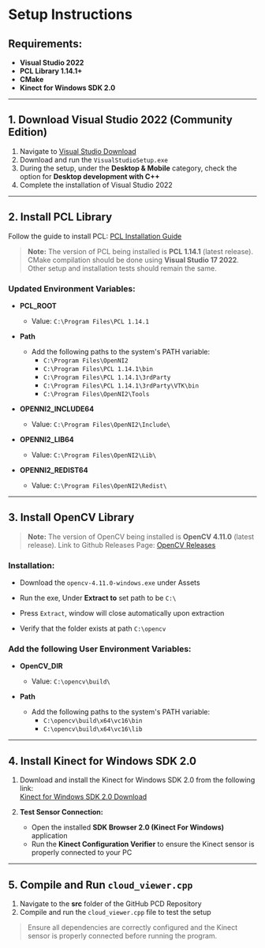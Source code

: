 # Setup Instructions

## Requirements:
- **Visual Studio 2022**
- **PCL Library 1.14.1+**
- **CMake**
- **Kinect for Windows SDK 2.0**

---

## 1. Download Visual Studio 2022 (Community Edition)

1. Navigate to [Visual Studio Download](https://visualstudio.microsoft.com/downloads/)
2. Download and run the `VisualStudioSetup.exe`
3. During the setup, under the **Desktop & Mobile** category, check the option for **Desktop development with C++**
4. Complete the installation of Visual Studio 2022

---

## 2. Install PCL Library

Follow the guide to install PCL: [PCL Installation Guide](https://github.com/PointCloudLibrary/pcl/issues/4462)

> **Note:** The version of PCL being installed is **PCL 1.14.1** (latest release). CMake compilation should be done using **Visual Studio 17 2022**. Other setup and installation tests should remain the same.

### Updated Environment Variables:
- **PCL_ROOT**
  - Value: `C:\Program Files\PCL 1.14.1`

- **Path**
  - Add the following paths to the system's PATH variable:
    - `C:\Program Files\OpenNI2`
    - `C:\Program Files\PCL 1.14.1\bin`
    - `C:\Program Files\PCL 1.14.1\3rdParty`
    - `C:\Program Files\PCL 1.14.1\3rdParty\VTK\bin`
    - `C:\Program Files\OpenNI2\Tools`

- **OPENNI2_INCLUDE64**
  - Value: `C:\Program Files\OpenNI2\Include\`

- **OPENNI2_LIB64**
  - Value: `C:\Program Files\OpenNI2\Lib\`

- **OPENNI2_REDIST64**
  - Value: `C:\Program Files\OpenNI2\Redist\`

---

## 3. Install OpenCV Library

> **Note:** The version of OpenCV being installed is **OpenCV 4.11.0** (latest release).
Link to Github Releases Page: [OpenCV Releases](https://github.com/opencv/opencv/releases)

### Installation:
- Download the `opencv-4.11.0-windows.exe` under Assets

- Run the exe, Under **Extract to** set path to be `C:\`
- Press `Extract`, window will close automatically upon extraction
- Verify that the folder exists at path `C:\opencv`

### Add the following User Environment Variables:
- **OpenCV_DIR**
  - Value: `C:\opencv\build\`

- **Path**
  - Add the following paths to the system's PATH variable:
    - `C:\opencv\build\x64\vc16\bin`
    - `C:\opencv\build\x64\vc16\lib`

---

## 4. Install Kinect for Windows SDK 2.0

1. Download and install the Kinect for Windows SDK 2.0 from the following link:  
   [Kinect for Windows SDK 2.0 Download](https://www.microsoft.com/en-ca/download/details.aspx?id=44561)

2. **Test Sensor Connection:**
   - Open the installed **SDK Browser 2.0 (Kinect For Windows)** application
   - Run the **Kinect Configuration Verifier** to ensure the Kinect sensor is properly connected to your PC

---

## 5. Compile and Run `cloud_viewer.cpp`

1. Navigate to the **src** folder of the GitHub PCD Repository
2. Compile and run the `cloud_viewer.cpp` file to test the setup

> Ensure all dependencies are correctly configured and the Kinect sensor is properly connected before running the program.
